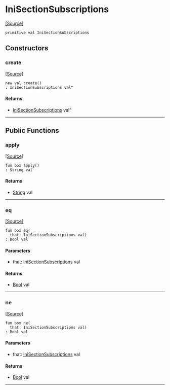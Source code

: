 # IniSectionSubscriptions
<span class="source-link">[[Source]](src/mqtt-configurator/iniStrings.md#L-0-71)</span>
```pony
primitive val IniSectionSubscriptions
```

## Constructors

### create
<span class="source-link">[[Source]](src/mqtt-configurator/iniStrings.md#L-0-71)</span>


```pony
new val create()
: IniSectionSubscriptions val^
```

#### Returns

* [IniSectionSubscriptions](mqtt-configurator-IniSectionSubscriptions.md) val^

---

## Public Functions

### apply
<span class="source-link">[[Source]](src/mqtt-configurator/iniStrings.md#L-0-71)</span>


```pony
fun box apply()
: String val
```

#### Returns

* [String](builtin-String.md) val

---

### eq
<span class="source-link">[[Source]](src/mqtt-configurator/iniStrings.md#L-0-71)</span>


```pony
fun box eq(
  that: IniSectionSubscriptions val)
: Bool val
```
#### Parameters

*   that: [IniSectionSubscriptions](mqtt-configurator-IniSectionSubscriptions.md) val

#### Returns

* [Bool](builtin-Bool.md) val

---

### ne
<span class="source-link">[[Source]](src/mqtt-configurator/iniStrings.md#L-0-71)</span>


```pony
fun box ne(
  that: IniSectionSubscriptions val)
: Bool val
```
#### Parameters

*   that: [IniSectionSubscriptions](mqtt-configurator-IniSectionSubscriptions.md) val

#### Returns

* [Bool](builtin-Bool.md) val

---

